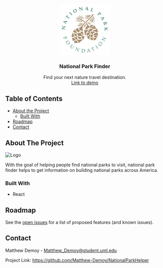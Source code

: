 <!-- PROJECT LOGO -->
<br />
<p align="center">
  <a href="https://3qtp3.csb.app/">
    <img src="assets/foundation-logo.svg" alt="Logo" width="160" height="160">
  </a>
  
  <h3 align="center">National Park Finder</h3>

  <p align="center">
    Find your next nature travel destination.
    <br />
    <a href="https://codesandbox.io/embed/github/Matthew-Demoy/NationalParkHelper/tree/master/?autoresize=1&fontsize=14&view=preview"> Link to demo <a/>
      
  </p>
  
</p>




<!-- TABLE OF CONTENTS -->
## Table of Contents

* [About the Project](#about-the-project)
  * [Built With](#built-with)
* [Roadmap](#roadmap)
* [Contact](#contact)



<!-- ABOUT THE PROJECT -->
## About The Project
<div display="flex">
  <img src="assets/Cover.png" alt="Logo" height="420">
</div>

With the goal of helping people find national parks to visit, national park finder
helps to get information on building national parks across America.



### Built With

* []() React


<!-- ROADMAP -->
## Roadmap

See the [open issues](https://github.com/github_username/repo/issues) for a list of proposed features (and known issues).

<!-- CONTACT -->
## Contact

Matthew Demoy - Matthew_Demoy@student.uml.edu

Project Link: https://github.com/Matthew-Demoy/NationalParkHelper




<!-- MARKDOWN LINKS & IMAGES -->
<!-- https://www.markdownguide.org/basic-syntax/#reference-style-links -->
[contributors-shield]: https://img.shields.io/github/contributors/othneildrew/Best-README-Template.svg?style=flat-square
[contributors-url]: https://github.com/othneildrew/Best-README-Template/graphs/contributors
[forks-shield]: https://img.shields.io/github/forks/othneildrew/Best-README-Template.svg?style=flat-square
[forks-url]: https://github.com/othneildrew/Best-README-Template/network/members
[stars-shield]: https://img.shields.io/github/stars/othneildrew/Best-README-Template.svg?style=flat-square
[stars-url]: https://github.com/othneildrew/Best-README-Template/stargazers
[issues-shield]: https://img.shields.io/github/issues/othneildrew/Best-README-Template.svg?style=flat-square
[issues-url]: https://github.com/othneildrew/Best-README-Template/issues
[license-shield]: https://img.shields.io/github/license/othneildrew/Best-README-Template.svg?style=flat-square
[license-url]: https://github.com/othneildrew/Best-README-Template/blob/master/LICENSE.txt
[linkedin-shield]: https://img.shields.io/badge/-LinkedIn-black.svg?style=flat-square&logo=linkedin&colorB=555
[linkedin-url]: https://www.linkedin.com/in/matthew-demoy-9ba2ab123/
[product-screenshot]: assets/screens/JournalScreen.png

